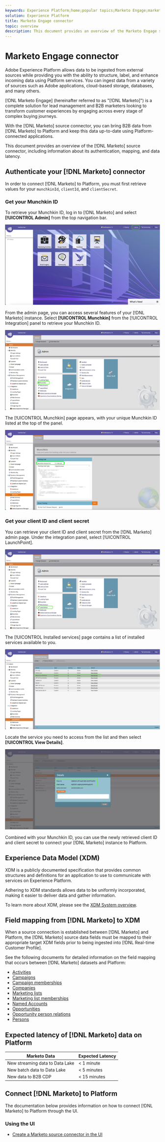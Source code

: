 ```yaml
---
keywords: Experience Platform;home;popular topics;Marketo Engage;marketo engage;marketo
solution: Experience Platform
title: Marketo Engage connector
topic: overview
description: This document provides an overview of the Marketo Engage source connector, including information about its authentication, mapping, and data latency.
---
```


# Marketo Engage connector

Adobe Experience Platform allows data to be ingested from external sources while providing you with the ability to structure, label, and enhance incoming data using Platform services. You can ingest data from a variety of sources such as Adobe applications, cloud-based storage, databases, and many others.

[!DNL Marketo Engage] (hereinafter referred to as "[!DNL Marketo]") is a complete solution for lead management and B2B marketers looking to transform customer experiences by engaging across every stage of complex buying journeys.

With the [!DNL Marketo] source connector, you can bring B2B data from [!DNL Marketo] to Platform and keep this data up-to-date using Platform-connected applications.

This document provides an overview of the [!DNL Marketo] source connector, including information about its authentication, mapping, and data latency.

## Authenticate your [!DNL Marketo] connector

In order to connect [!DNL Marketo] to Platform, you must first retrieve values for your `munchkinId`, `clientId`, and `clientSecret`.

### Get your Munchkin ID

To retrieve your Munchkin ID, log in to [!DNL Marketo] and select **[!UICONTROL Admin]** from the top navigation bar.

![home](./images/marketo/home.png)

From the admin page, you can access several features of your [!DNL Marketo] instance. Select **[!UICONTROL Munchkin]** from the [!UICONTROL Integration] panel to retrieve your Munchkin ID.

![admin-munchkin](./images/marketo/admin-munchkin.png)

The [!UICONTROL Munchkin] page appears, with your unique Munchkin ID listed at the top of the panel. 

![munchkin-Id](./images/marketo/munchkin-id.png)

### Get your client ID and client secret

You can retrieve your client ID and client secret from the [!DNL Marketo] admin page. Under the integration panel, select [!UICONTROL LaunchPoint].

![admin-launchpoint](./images/marketo/admin-launchpoint.png)

The [!UICONTROL Installed services] page contains a list of installed services available to you.

![services](./images/marketo/services.png)

Locate the service you need to access from the list and then select **[!UICONTROL View Details]**.

![client-keys](./images/marketo/client-keys.png)

Combined with your Munchkin ID, you can use the newly retrieved client ID and client secret to connect your [!DNL Marketo] instance to Platform.

## Experience Data Model (XDM)

XDM is a publicly documented specification that provides common structures and definitions for an application to use to communicate with services on Experience Platform.

Adhering to XDM standards allows data to be uniformly incorporated, making it easier to deliver data and gather information.

To learn more about XDM, please see the [XDM System overview](../../../xdm/home.md).

## Field mapping from [!DNL Marketo] to XDM

When a source connection is established between [!DNL Marketo] and Platform, the [!DNL Marketo] source data fields must be mapped to their appropriate target XDM fields prior to being ingested into [!DNL Real-time Customer Profile].

See the following documents for detailed information on the field mapping that occurs between [!DNL Marketo] datasets and Platform:

* [Activities](./marketo-mapping/activities.md)
* [Campaigns](./marketo-mapping/campaigns.md)
* [Campaign memberships](./marketo-mapping/campaign-memberships.md)
* [Companies](./marketo-mapping/companies.md)
* [Marketing lists](./marketo-mapping/marketing-lists.md)
* [Marketing list memberships](./marketo-mapping/marketing-list-memberships.md)
* [Named Accounts](./marketo-mapping/named-accounts.md)
* [Opportunities](./marketo-mapping/opportunities.md)
* [Opportunity person relations](./marketo-mapping/opportunity-person-relations.md)
* [Persons](./marketo-mapping/persons.md)

## Expected latency of [!DNL Marketo] data on Platform

| Marketo Data | Expected Latency |
| ------------ | ---------------- |
| New streaming data to Data Lake | < 1 minute |
| New batch data to Data Lake | < 5 minutes |
| New data to B2B CDP | < 15 minutes |

## Connect [!DNL Marketo] to Platform

The documentation below provides information on how to connect [!DNL Marketo] to Platform through the UI.

### Using the UI

* [Create a Marketo source connector in the UI](../../tutorials/ui/create/adobe-applications/marketo.md)